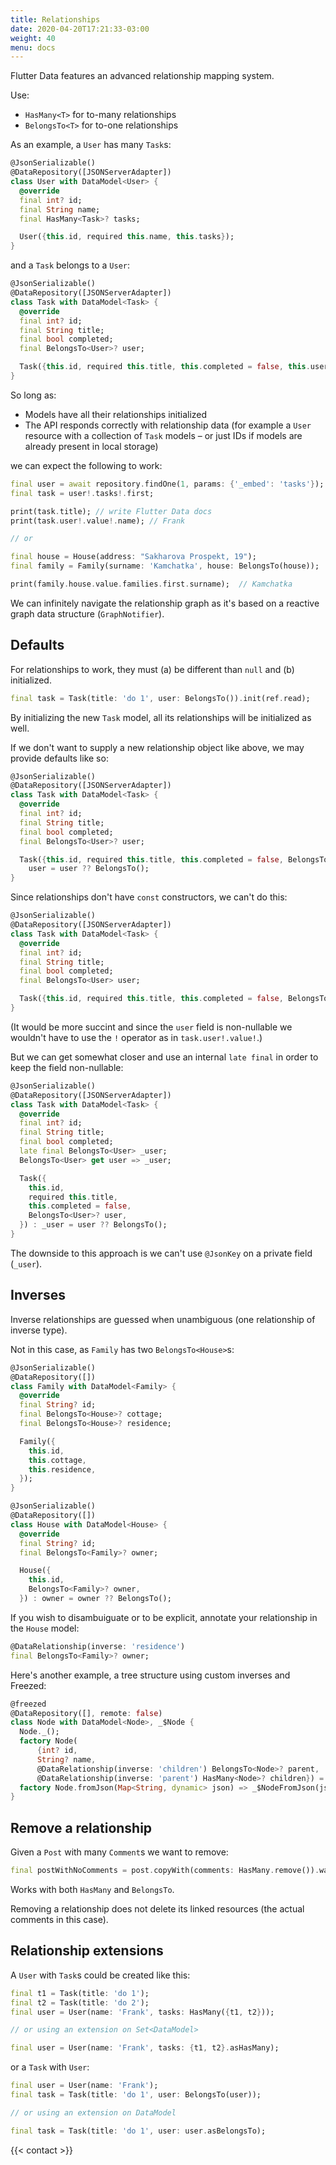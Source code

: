 ```yaml
---
title: Relationships
date: 2020-04-20T17:21:33-03:00
weight: 40
menu: docs
---
```


Flutter Data features an advanced relationship mapping system.

Use:

- `HasMany<T>` for to-many relationships
- `BelongsTo<T>` for to-one relationships

As an example, a `User` has many `Task`s:

```dart {hl_lines=[7]}
@JsonSerializable()
@DataRepository([JSONServerAdapter])
class User with DataModel<User> {
  @override
  final int? id;
  final String name;
  final HasMany<Task>? tasks;

  User({this.id, required this.name, this.tasks});
}
```

and a `Task` belongs to a `User`:

```dart {hl_lines=[8]}
@JsonSerializable()
@DataRepository([JSONServerAdapter])
class Task with DataModel<Task> {
  @override
  final int? id;
  final String title;
  final bool completed;
  final BelongsTo<User>? user;

  Task({this.id, required this.title, this.completed = false, this.user});
}
```

So long as:

- Models have all their relationships initialized
- The API responds correctly with relationship data (for example a `User` resource with a collection of `Task` models – or just IDs if models are already present in local storage)

we can expect the following to work:

```dart
final user = await repository.findOne(1, params: {'_embed': 'tasks'});
final task = user!.tasks!.first;

print(task.title); // write Flutter Data docs
print(task.user!.value!.name); // Frank

// or

final house = House(address: "Sakharova Prospekt, 19");
final family = Family(surname: 'Kamchatka', house: BelongsTo(house));

print(family.house.value.families.first.surname);  // Kamchatka
```

We can infinitely navigate the relationship graph as it's based on a reactive graph data structure (`GraphNotifier`).

## Defaults

For relationships to work, they must (a) be different than `null` and (b) initialized.

```dart
final task = Task(title: 'do 1', user: BelongsTo()).init(ref.read);
```

By initializing the new `Task` model, all its relationships will be initialized as well.

If we don't want to supply a new relationship object like above, we may provide defaults like so:

```dart {hl_lines=[10 11]}
@JsonSerializable()
@DataRepository([JSONServerAdapter])
class Task with DataModel<Task> {
  @override
  final int? id;
  final String title;
  final bool completed;
  final BelongsTo<User>? user;

  Task({this.id, required this.title, this.completed = false, BelongsTo<User>? user}) :
    user = user ?? BelongsTo();
}
```

Since relationships don't have `const` constructors, we can't do this:

```dart {hl_lines=[10 11]}
@JsonSerializable()
@DataRepository([JSONServerAdapter])
class Task with DataModel<Task> {
  @override
  final int? id;
  final String title;
  final bool completed;
  final BelongsTo<User> user;

  Task({this.id, required this.title, this.completed = false, BelongsTo<User> user = const BelongsTo()}); // DOES NOT WORK
}
```

(It would be more succint and since the `user` field is non-nullable we wouldn't have to use the `!` operator as in `task.user!.value!`.)

But we can get somewhat closer and use an internal `late final` in order to keep the field non-nullable:

```dart
@JsonSerializable()
@DataRepository([JSONServerAdapter])
class Task with DataModel<Task> {
  @override
  final int? id;
  final String title;
  final bool completed;
  late final BelongsTo<User> _user;
  BelongsTo<User> get user => _user;

  Task({
    this.id,
    required this.title,
    this.completed = false,
    BelongsTo<User>? user,
  }) : _user = user ?? BelongsTo();
}
```

The downside to this approach is we can't use `@JsonKey` on a private field (`_user`).

## Inverses

Inverse relationships are guessed when unambiguous (one relationship of inverse type).

Not in this case, as `Family` has two `BelongsTo<House>`s:

```dart
@JsonSerializable()
@DataRepository([])
class Family with DataModel<Family> {
  @override
  final String? id;
  final BelongsTo<House>? cottage;
  final BelongsTo<House>? residence;

  Family({
    this.id,
    this.cottage,
    this.residence,
  });
}

@JsonSerializable()
@DataRepository([])
class House with DataModel<House> {
  @override
  final String? id;
  final BelongsTo<Family>? owner;

  House({
    this.id,
    BelongsTo<Family>? owner,
  }) : owner = owner ?? BelongsTo();
```

If you wish to disambuiguate or to be explicit, annotate your relationship in the `House` model:

```dart
@DataRelationship(inverse: 'residence')
final BelongsTo<Family>? owner;
```

Here's another example, a tree structure using custom inverses and Freezed:

```dart
@freezed
@DataRepository([], remote: false)
class Node with DataModel<Node>, _$Node {
  Node._();
  factory Node(
      {int? id,
      String? name,
      @DataRelationship(inverse: 'children') BelongsTo<Node>? parent,
      @DataRelationship(inverse: 'parent') HasMany<Node>? children}) = _Node;
  factory Node.fromJson(Map<String, dynamic> json) => _$NodeFromJson(json);
}
```

## Remove a relationship

Given a `Post` with many `Comment`s we want to remove:

```dart
final postWithNoComments = post.copyWith(comments: HasMany.remove()).was(post);
```

Works with both `HasMany` and `BelongsTo`.

Removing a relationship does not delete its linked resources (the actual comments in this case).

## Relationship extensions

A `User` with `Task`s could be created like this:

```dart
final t1 = Task(title: 'do 1');
final t2 = Task(title: 'do 2');
final user = User(name: 'Frank', tasks: HasMany({t1, t2}));

// or using an extension on Set<DataModel>

final user = User(name: 'Frank', tasks: {t1, t2}.asHasMany);
```

or a `Task` with `User`:

```dart
final user = User(name: 'Frank');
final task = Task(title: 'do 1', user: BelongsTo(user));

// or using an extension on DataModel

final task = Task(title: 'do 1', user: user.asBelongsTo);
```

{{< contact >}}